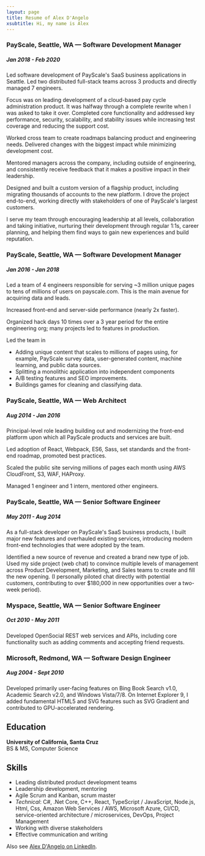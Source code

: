 ```yaml
---
layout: page
title: Resume of Alex D'Angelo
xsubtitle: Hi, my name is Alex
---
```

### PayScale, Seattle, WA — Software Development Manager ###
##### *Jan 2018 - Feb 2020* #####

Led software development of PayScale's SaaS business applications in Seattle. Led two distributed full-stack teams across 3 products and directly managed 7 engineers.

Focus was on leading development of a cloud-based pay cycle administration product. It was halfway through a complete rewrite when I was asked to take it over. Completed core functionality and addressed key performance, security, scalability, and stability issues while increasing test coverage and reducing the support cost.

Worked cross team to create roadmaps balancing product and engineering needs. Delivered changes with the biggest impact while minimizing development cost.

Mentored managers across the company, including outside of engineering, and consistently receive feedback that it makes a positive impact in their leadership.

Designed and built a custom version of a flagship product, including migrating thousands of accounts to the new platform. I drove the project end-to-end, working directly with stakeholders of one of PayScale's largest customers.

I serve my team through encouraging leadership at all levels, collaboration and taking initiative, nurturing their development through regular 1:1s, career planning, and helping them find ways to gain new experiences and build reputation.

### PayScale, Seattle, WA — Software Development Manager ###
##### *Jan 2016 - Jan 2018* #####
Led a team of 4 engineers responsible for serving ~3 million unique pages to tens of millions of users on payscale.com. This is the main avenue for acquiring data and leads.

Increased front-end and server-side performance (nearly 2x faster).

Organized hack days 10 times over a 3 year period for the entire engineering org; many projects led to features in production.

Led the team in
* Adding unique content that scales to millions of pages using, for example, PayScale survey data, user-generated content, machine learning, and public data sources.
* Splitting a monolithic application into independent components
* A/B testing features and SEO improvements.
* Buildings games for cleaning and classifying data.

### PayScale, Seattle, WA — Web Architect ###
##### *Aug 2014 - Jan 2016* #####
Principal-level role leading building out and modernizing the front-end platform upon which all PayScale products and services are built.

Led adoption of React, Webpack, ES6, Sass, set standards and the front-end roadmap, promoted best practices.

Scaled the public site serving millions of pages each month using AWS CloudFront, S3, WAF, HAProxy.

Managed 1 engineer and 1 intern, mentored other engineers.

### PayScale, Seattle, WA — Senior Software Engineer ###
##### *May 2011 - Aug 2014* #####

As a full-stack developer on PayScale's SaaS business products, I built major new features and overhauled existing services, introducing modern front-end technologies that were adopted by the team.

Identified a new source of revenue and created a brand new type of job. Used my side project (web chat) to convince multiple levels of management across Product Development, Marketing, and Sales teams to create and fill the new opening. (I personally piloted chat directly with potential customers, contributing to over $180,000 in new opportunities over a two-week period).

### Myspace, Seattle, WA — Senior Software Engineer ###
##### *Oct 2010 - May 2011* #####
Developed OpenSocial REST web services and APIs, including core functionality such as adding comments and accepting friend requests.

### Microsoft, Redmond, WA — Software Design Engineer ###
##### *Aug 2004 - Sept 2010* #####
Developed primarily user-facing features on Bing Book Search v1.0, Academic Search v2.0, and Windows Vista/7/8. On Internet Explorer 9, I added fundamental HTML5 and SVG features such as SVG Gradient and contributed to GPU-accelerated rendering.

## Education ##
**University of California, Santa Cruz**<br>
BS & MS, Computer Science

## Skills ##
* Leading distributed product development teams
* Leadership development, mentoring
* Agile Scrum and Kanban, scrum master
* *Technical*: C#, .Net Core, C++, React, TypeScript / JavaScript, Node.js, Html, Css, Amazon Web Services / AWS, Microsoft Azure, CI/CD, service-oriented architecture / microservices, DevOps, Project Management
* Working with diverse stakeholders
* Effective communication and writing

Also see [Alex D'Angelo on LinkedIn](https://www.linkedin.com/in/alexdangelo/).
